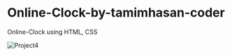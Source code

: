 # Online-Clock-by-tamimhasan-coder
Online-Clock using HTML, CSS

![Project4](https://github.com/tamimhasan-coder/Online-Clock-by-tamimhasan-coder/assets/82888379/d88d7468-f2d0-47b0-a15e-cec3319c2128)
